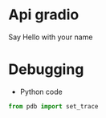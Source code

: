 # Api gradio

Say Hello with your name

# Debugging

* Python code
```python
from pdb import set_trace
```



